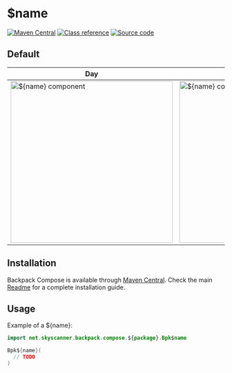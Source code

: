 # $name

[![Maven Central](https://img.shields.io/maven-central/v/net.skyscanner.backpack/backpack-compose)](https://search.maven.org/artifact/net.skyscanner.backpack/backpack-compose)
[![Class reference](https://img.shields.io/badge/Class%20reference-Android-blue)](https://backpack.github.io/android/backpack-compose/net.skyscanner.backpack.compose.$package)
[![Source code](https://img.shields.io/badge/Source%20code-GitHub-lightgrey)](https://github.com/Skyscanner/backpack-android/tree/main/backpack-compose/src/main/kotlin/net/skyscanner/backpack/compose/$package)

## Default

| Day | Night |
| --- | --- |
| <img src="https://raw.githubusercontent.com/Skyscanner/backpack-android/main/docs/compose/${package}/screenshots/default.png" alt="${name} component" width="375" /> | <img src="https://raw.githubusercontent.com/Skyscanner/backpack-android/main/docs/compose/${package}/screenshots/default_dm.png" alt="${name} component - dark mode" width="375" /> |

## Installation

Backpack Compose is available through [Maven Central](https://search.maven.org/artifact/net.skyscanner.backpack/backpack-compose). Check the main [Readme](https://github.com/skyscanner/backpack-android#installation) for a complete installation guide.

## Usage

Example of a ${name}:

```Kotlin
import net.skyscanner.backpack.compose.${package}.Bpk$name

Bpk${name}(
  // TODO
)
```
